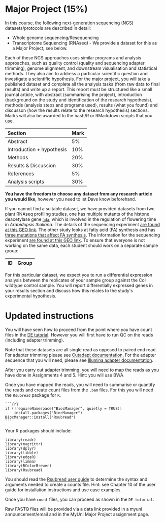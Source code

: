# Major Project (15%)

In this course, the following next-generation sequencing (NGS) datasets/protocols are described in detail:

- Whole genome sequencing/Resequencing
- Transcriptome Sequencing (RNAseq) - We provide a dataset for this as a Major Project, see below. 

Each of these NGS approaches uses similar programs and analysis approaches, such as quality control (quality and sequencing adapter trimming), genome alignment, and downstream visualisation and statistical methods. They also aim to address a particular scientific question and investigate a scientific hypothesis. For the major project, you will take a published dataset and complete all the analysis tasks (from raw data to final results) and write up a report. This report must be structured like a small journal article, with abstract (summarising the project), introduction (background on the study and identification of the research hypothesis), methods (analysis steps and programs used), results (what you found) and discusson (how the results relate to the research hypothesis) sections. Marks will also be awarded to the bash/R or RMarkdown scripts that you use.

|Section                    |Mark |
|:--------------------------|:----|
|Abstract                   |5%   |
|Introduction + hypothesis  |10%  |
|Methods                    |20%  |
|Results & Discussion       |30%  |
|References                 |5%   |
|Analysis scripts           |30%  |

**You have the freedom to choose any dataset from any research article you would like**, however you need to let Dave know beforehand.

If you cannot find a suitable dataset, we have provided datasets from two plant RNAseq profiling studies, one has multiple mutants of the histone deacetylase gene [`hda`](https://www.ncbi.nlm.nih.gov/pmc/articles/PMC4848314/), which is involved in the regulation of flowering time in *Arabidopsis thaliana*. The details of the sequencing experiment [are found at this GEO link](https://www.ncbi.nlm.nih.gov/geo/query/acc.cgi?acc=GSE78946). The other study looks at fatty acid (FA) synthesis and has [three mutations that affect FA synthesis](https://www.pnas.org/content/111/3/1204). The information for the sequencing experiment [are found at this GEO link](https://www.ncbi.nlm.nih.gov/geo/query/acc.cgi?acc=GSE53952). To ensure that everyone is not working on the same data, each student should work on a separate sample group:

|ID      |Group |
|:-------|:-----|


For this particular dataset, we expect you to run a differential expression analysis between the replicates of your sample group against the Col wildtype control sample. You will report differentially expressed genes in your results section and discuss how this relates to the study's experimental hypothesis.

# Updated instructions

You will have seen how to proceed from the point where you have count files in the [DE tutorial](https://university-of-adelaide-bx-masters.github.io/BIOTECH-7005-BIOINF-3000/DE_gene_tutorial/Tutorial_DE_Genes.html). However you will first have to run QC on the reads (including adapter trimming).

Note that these datasets are all single read as opposed to paired end read. For adapter trimming please see  [Cutadapt documentation](https://cutadapt.readthedocs.io/en/stable/guide.html#basic-usage).  For the adapter sequence that you will need, please see [Illumina adapter documentation](https://support.illumina.com/content/dam/illumina-support/documents/documentation/chemistry_documentation/experiment-design/illumina-adapter-sequences-1000000002694-14.pdf).

After you carry out adapter trimming, you will need to map the reads as you have done in Assignments 4 and 5. Hint: you will use BWA. 

Once you have mapped the reads, you will need to summarise or quantify the reads and create count files from the `.bam` files. For this you will need the `Rsubread` package for `R`. 
~~~
```{r}
if (!requireNamespace("BiocManager", quietly = TRUE))
    install.packages("BiocManager")
BiocManager::install("Rsubread")
```
~~~
Your R packages should include:
```
library(readr)
library(magrittr)
library(dplyr)
library(tibble)
library(edgeR)
library(limma)
library(RColorBrewer)
library(Rsubread)
```

You should read the [Rsubread user guide](https://bioconductor.org/packages/release/bioc/vignettes/Rsubread/inst/doc/SubreadUsersGuide.pdf) to determine the syntax and arguments needed to create a counts file. Hint: see Chapter 10 of the user guide for installation instructions and use case examples. 

Once you have `count` files, you can proceed as shown in the `DE tutorial`. 

Raw FASTQ files will be provided via a data link provided in a myuni announcement/email and in the MyUni Major Project assignment page.
